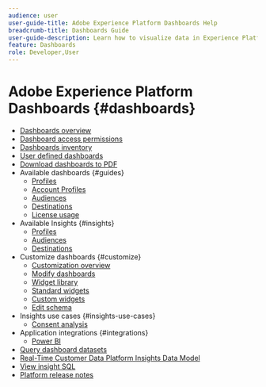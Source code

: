 ```yaml
---
audience: user
user-guide-title: Adobe Experience Platform Dashboards Help
breadcrumb-title: Dashboards Guide
user-guide-description: Learn how to visualize data in Experience Platform through customizable dashboards.
feature: Dashboards
role: Developer,User
---
```


# Adobe Experience Platform Dashboards {#dashboards}

* [Dashboards overview](home.md)
* [Dashboard access permissions](permissions.md)
* [Dashboards inventory](inventory.md)
* [User defined dashboards](user-defined-dashboards.md)
* [Download dashboards to PDF](download.md)
* Available dashboards {#guides}
  * [Profiles](guides/profiles.md)
  * [Account Profiles](guides/account-profiles.md)
  * [Audiences](guides/audiences.md)
  * [Destinations](guides/destinations.md)
  * [License usage](guides/license-usage.md)
* Available Insights {#insights}
  * [Profiles](insights/profiles.md)
  * [Audiences](insights/audiences.md)
  * [Destinations](insights/destinations.md)
* Customize dashboards {#customize}  
  * [Customization overview](customize/overview.md)
  * [Modify dashboards](customize/modify.md)
  * [Widget library](customize/widget-library.md)
  * [Standard widgets](customize/standard-widgets.md)
  * [Custom widgets](customize/custom-widgets.md)
  * [Edit schema](customize/edit-schema.md)
* Insights use cases {#insights-use-cases}
  * [Consent analysis](insights-use-cases/consent-analysis.md)
* Application integrations {#integrations}
  * [Power BI](integrations/power-bi.md)
* [Query dashboard datasets](query.md)
* [Real-Time Customer Data Platform Insights Data Model](cdp-insights-data-model.md)
* [View insight SQL](view-sql.md)
* [Platform release notes](/help/release-notes/latest/latest.md)